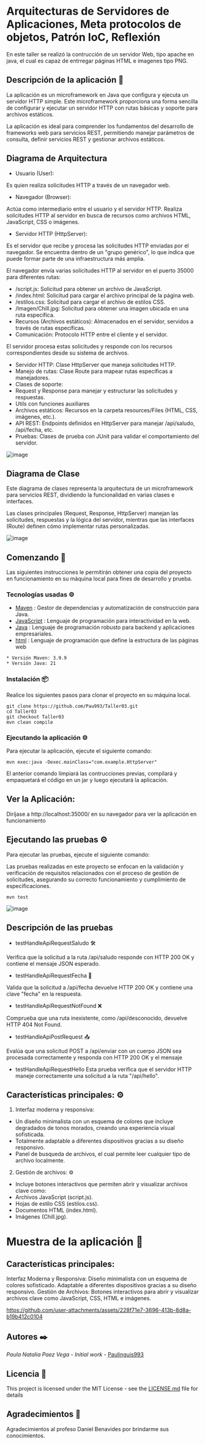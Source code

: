 # Arquitecturas de Servidores de Aplicaciones, Meta protocolos de objetos, Patrón IoC, Reflexión

En este taller se realizó la contrucción de un servidor Web, tipo apache en java, el cual es capaz de entrregar páginas HTML e imagenes tipo PNG.


## Descripción de la aplicación 📖

La aplicación es un microframework en Java que configura y ejecuta un servidor HTTP simple. Este microframework proporciona una forma sencilla de configurar y ejecutar un servidor HTTP con rutas básicas y soporte para archivos estáticos.

La aplicación es ideal para comprender los fundamentos del desarrollo de frameworks web para servicios REST, permitiendo manejar parámetros de consulta, definir servicios REST y gestionar archivos estáticos.

## Diagrama de Arquitectura

* Usuario (User):

Es quien realiza solicitudes HTTP a través de un navegador web.
* Navegador (Browser):

Actúa como intermediario entre el usuario y el servidor HTTP.
Realiza solicitudes HTTP al servidor en busca de recursos como archivos HTML, JavaScript, CSS o imágenes.
* Servidor HTTP (HttpServer):

Es el servidor que recibe y procesa las solicitudes HTTP enviadas por el navegador.
Se encuentra dentro de un "grupo genérico", lo que indica que puede formar parte de una infraestructura más amplia.

El navegador envía varias solicitudes HTTP al servidor en el puerto 35000 para diferentes rutas:

* /script.js: Solicitud para obtener un archivo de JavaScript.
* /index.html: Solicitud para cargar el archivo principal de la página web.
* /estilos.css: Solicitud para cargar el archivo de estilos CSS.
* /Imagen/Chill.jpg: Solicitud para obtener una imagen ubicada en una ruta específica.
* Recursos (Archivos estáticos): Almacenados en el servidor, servidos a través de rutas específicas.
* Comunicación: Protocolo HTTP entre el cliente y el servidor.

El servidor procesa estas solicitudes y responde con los recursos correspondientes desde su sistema de archivos.

* Servidor HTTP: Clase HttpServer que maneja solicitudes HTTP.
* Manejo de rutas: Clase Route para mapear rutas específicas a manejadores.
* Clases de soporte:
* Request y Response para manejar y estructurar las solicitudes y respuestas.
* Utils con funciones auxiliares
* Archivos estáticos: Recursos en la carpeta resources/Files (HTML, CSS, imágenes, etc.).
* API REST: Endpoints definidos en HttpServer para manejar /api/saludo, /api/fecha, etc.
* Pruebas: Clases de prueba con JUnit para validar el comportamiento del servidor.

![image](https://github.com/user-attachments/assets/ee3336ae-1ca3-40f2-883f-e43ccb439cce)


## Diagrama de Clase

Este diagrama de clases representa la arquitectura de un microframework para servicios REST, dividiendo la funcionalidad en varias clases e interfaces.

Las clases principales (Request, Response, HttpServer) manejan las solicitudes, respuestas y la lógica del servidor, mientras que las interfaces (Route) definen cómo implementar rutas personalizadas.

![image](https://github.com/user-attachments/assets/3416f27c-f056-4eaf-b48e-11aa1c23078c)


## Comenzando 🚀

Las siguientes instrucciones le permitirán obtener una copia del proyecto en funcionamiento en su máquina local para fines de desarrollo y prueba.

### Tecnologías usadas ⚙️

* [Maven](https://maven.apache.org/) : Gestor de dependencias y automatización de construcción para Java.
* [JavaScript](https://nodejs.org/) : Lenguaje de programación para interactividad en la web.
* [Java](https://www.java.com/es/) : Lenguaje de programación robusto para backend y aplicaciones empresariales.
* [html](https://developer.mozilla.org/es/docs/Web/HTML) : Lenguaje de programación que define la estructura de las páginas web

```
* Versión Maven: 3.9.9
* Versión Java: 21
```

### Instalación 📦

Realice los siguientes pasos para clonar el proyecto en su máquina local.

```
git clone https://github.com/Pau993/Taller03.git
cd Taller03
git checkout Taller03
mvn clean compile
```

### Ejecutando la aplicación ⚙️

Para ejecutar la aplicación, ejecute el siguiente comando:

```
mvn exec:java -Dexec.mainClass="com.example.HttpServer"

```
El anterior comando limpiará las contrucciones previas, compilará y empaquetará el código en un jar y luego ejecutará la aplicación.

## Ver la Aplicación:

Diríjase a http://localhost:35000/ en su navegador para ver la aplicación en funcionamiento

## Ejecutando las pruebas ⚙️

Para ejecutar las pruebas, ejecute el siguiente comando:

Las pruebas realizadas en este proyecto se enfocan en la validación y verificación de requisitos relacionados con el proceso de gestión de solicitudes, asegurando su correcto funcionamiento y cumplimiento de especificaciones.

```
mvn test
```
![image](https://github.com/user-attachments/assets/d51f5c64-3d0b-4b87-bec3-d6c058bc4675)


## Descripción de las pruebas

* testHandleApiRequestSaludo 🛠️

Verifica que la solicitud a la ruta /api/saludo responde con HTTP 200 OK y contiene el mensaje JSON esperado.
* testHandleApiRequestFecha 📅

Valida que la solicitud a /api/fecha devuelve HTTP 200 OK y contiene una clave "fecha" en la respuesta.
* testHandleApiRequestNotFound ❌

Comprueba que una ruta inexistente, como /api/desconocido, devuelve HTTP 404 Not Found.
* testHandleApiPostRequest 📤

Evalúa que una solicitud POST a /api/enviar con un cuerpo JSON sea procesada correctamente y responda con HTTP 200 OK y el mensaje

* testHandleApiRequestHello
Esta prueba verifica que el servidor HTTP maneje correctamente una solicitud a la ruta "/api/hello".

## Características principales: ⚙️

1. Interfaz moderna y responsiva:

* Un diseño minimalista con un esquema de colores que incluye degradados de tonos morados, creando una experiencia visual sofisticada.
* Totalmente adaptable a diferentes dispositivos gracias a su diseño responsivo.
* Panel de busqueda de archivos, el cual permite leer cualquier tipo de archivo localmente.
  
2. Gestión de archivos: ⚙️

* Incluye botones interactivos que permiten abrir y visualizar archivos clave como:
* Archivos JavaScript (script.js).
* Hojas de estilo CSS (estilos.css).
* Documentos HTML (index.html).
* Imágenes (Chill.jpg).

# Muestra de la aplicación 🧩

## Características principales:

Interfaz Moderna y Responsiva:
Diseño minimalista con un esquema de colores sofisticado.
Adaptable a diferentes dispositivos gracias a su diseño responsivo.
Gestión de Archivos:
Botones interactivos para abrir y visualizar archivos clave como JavaScript, CSS, HTML e imágenes.

https://github.com/user-attachments/assets/228f71e7-3696-413b-8d8a-b19b412c0104

## Autores ✒️

*Paula Natalia Paez Vega* - *Initial work* - [Paulinguis993](https://github.com/Paulinguis993)

## Licencia 📄

This project is licensed under the MIT License - see the [LICENSE.md](LICENSE.md) file for details

## Agradecimientos 🎁

Agradecimientos al profeso Daniel Benavides por brindarme sus conocimientos.
